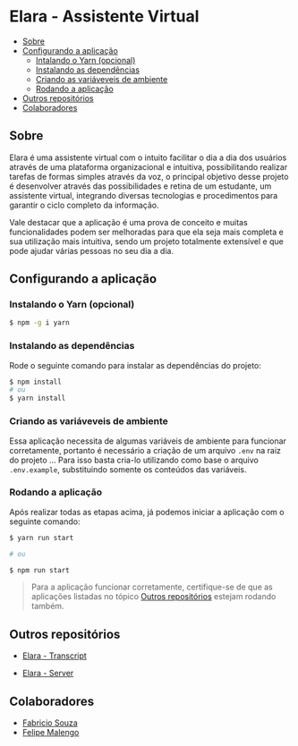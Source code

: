 # Elara - Assistente Virtual

* [Sobre](#sobre)
* [Configurando a aplicação](#configurando-a-aplicação)
    * [Intalando o Yarn (opcional)](#instalando-o-yarn-opcional)
    * [Instalando as dependências](#instalando-as-dependências)
    * [Criando as variáveveis de ambiente](#criando-as-variáveveis-de-ambiente)
    * [Rodando a aplicação](#rodando-a-aplicação)
* [Outros repositórios](#outros-repositórios)
* [Colaboradores](#colaboradores)


## Sobre

Elara é uma assistente virtual com o intuito facilitar o dia a dia dos usuários através de uma plataforma organizacional e intuitiva, possibilitando realizar tarefas de formas simples através da voz, o principal objetivo desse projeto é desenvolver através das possibilidades e retina de um estudante, um assistente virtual, integrando diversas tecnologias e procedimentos para garantir o ciclo completo da informação.

Vale destacar que a aplicação é uma prova de conceito e muitas funcionalidades podem ser melhoradas para que ela seja mais completa e sua utilização mais intuitiva, sendo um projeto totalmente extensível e que pode ajudar várias pessoas no seu dia a dia.

## Configurando a aplicação
### Instalando o Yarn (opcional)

```bash
$ npm -g i yarn
```

### Instalando as dependências

Rode o seguinte comando para instalar as dependências do projeto:

```bash
$ npm install
# ou
$ yarn install
```

### Criando as variáveveis de ambiente

Essa aplicação necessita de algumas variáveis de ambiente para funcionar corretamente, portanto é necessário a criação de um arquivo ```.env``` na raiz do projeto ... Para isso basta cria-lo utilizando como base o arquivo ```.env.example```, substituindo somente os conteúdos das variáveis.


### Rodando a aplicação

Após realizar todas as etapas acima, já podemos iniciar a aplicação com o seguinte comando:


```bash
$ yarn run start

# ou

$ npm run start
```

> Para a aplicação funcionar corretamente, certifique-se de que  as aplicações listadas no tópico [Outros repositórios](#outros-repositórios) estejam rodando também.

## Outros repositórios

- [Elara - Transcript](https://github.com/gcostacoelho/elara-transcript)

- [Elara - Server](https://github.com/gcostacoelho/elara-server)

## Colaboradores

- [Fabricio Souza](https://github.com/Fabricio-SM)
- [Felipe Malengo](https://github.com/Irnyni)
